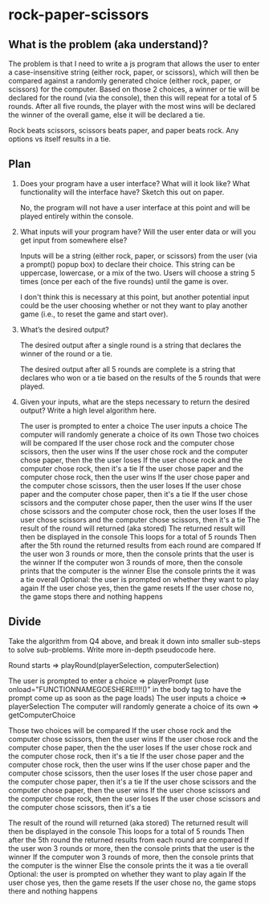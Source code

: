 # rock-paper-scissors

## What is the problem (aka understand)?
The problem is that I need to write a js program that allows the user to enter a case-insensitive string (either rock, paper, or scissors), which will then be compared against a randomly generated choice (either rock, paper, or scissors) for the computer. Based on those 2 choices, a winner or tie will be declared for the round (via the console), then this will repeat for a total of 5 rounds. After all five rounds, the player with the most wins will be declared the winner of the overall game, else it will be declared a tie.

Rock beats scissors, scissors beats paper, and paper beats rock. Any options vs itself results in a tie. 

## Plan

1. Does your program have a user interface? What will it look like? What functionality will the interface have? Sketch this out on paper.

    No, the program will not have a user interface at this point and will be played entirely within the console. 

2. What inputs will your program have? Will the user enter data or will you get input from somewhere else?

    Inputs will be a string (either rock, paper, or scissors) from the user (via a prompt() popup box) to declare their choice. This string can be uppercase, lowercase, or a mix of the two. Users will choose a string 5 times (once per each of the five rounds) until the game is over. 

    I don't think this is necessary at this point, but another potential input could be the user choosing whether or not they want to play another game (i.e., to reset the game and start over).

3. What’s the desired output?

    The desired output after a single round is a string that declares the winner of the round or a tie. 

    The desired output after all 5 rounds are complete is a string that declares who won or a tie based on the results of the 5 rounds that were played. 

4. Given your inputs, what are the steps necessary to return the desired output? Write a high level algorithm here. 

    The user is prompted to enter a choice
    The user inputs a choice 
    The computer will randomly generate a choice of its own 
    Those two choices will be compared
      If the user chose rock and the computer chose scissors, then the user wins 
      If the user chose rock and the computer chose paper, then the the user loses 
      If the user chose rock and the computer chose rock, then it's a tie
      If the user chose paper and the computer chose rock, then the user wins 
      If the user chose paper and the computer chose scissors, then the user loses
      If the user chose paper and the computer chose paper, then it's a tie
      If the user chose scissors and the computer chose paper, then the user wins
      If the user chose scissors and the computer chose rock, then the user loses
      If the user chose scissors and the computer chose scissors, then  it's a tie
    The result of the round will returned (aka stored)
    The returned result will then be displayed in the console
    This loops for a total of 5 rounds 
    Then after the 5th round the returned results from each round are compared 
      If the user won 3 rounds or more, then the console prints that the user is the winner
      If the computer won 3 rounds of more, then the console prints that the computer is the winner 
      Else the console prints the it was a tie overall
    Optional: the user is prompted on whether they want to play again
      If the user chose yes, then the game resets
      If the user chose no, the game stops there and nothing happens



## Divide 
Take the algorithm from Q4 above, and break it down into smaller sub-steps to solve sub-problems. Write more in-depth pseudocode here. 

  Round starts => playRound(playerSelection, computerSelection) 

  The user is prompted to enter a choice => playerPrompt (use onload="FUNCTIONNAMEGOESHERE!!!!()" in the body tag to have the prompt come up as soon as the page loads)
  The user inputs a choice => playerSelection
  The computer will randomly generate a choice of its own => getComputerChoice
  
  Those two choices will be compared 
    If the user chose rock and the computer chose scissors, then the user wins 
    If the user chose rock and the computer chose paper, then the the user loses 
    If the user chose rock and the computer chose rock, then it's a tie
    If the user chose paper and the computer chose rock, then the user wins 
    If the user chose paper and the computer chose scissors, then the user loses
    If the user chose paper and the computer chose paper, then it's a tie
    If the user chose scissors and the computer chose paper, then the user wins
    If the user chose scissors and the computer chose rock, then the user loses
    If the user chose scissors and the computer chose scissors, then  it's a tie
  
  The result of the round will returned (aka stored)
  The returned result will then be displayed in the console
  This loops for a total of 5 rounds 
  Then after the 5th round the returned results from each round are compared 
    If the user won 3 rounds or more, then the console prints that the user is the winner
    If the computer won 3 rounds of more, then the console prints that the computer is the winner 
    Else the console prints the it was a tie overall
  Optional: the user is prompted on whether they want to play again
    If the user chose yes, then the game resets
    If the user chose no, the game stops there and nothing happens

